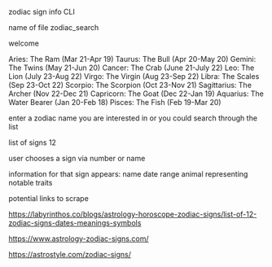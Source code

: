 zodiac sign info CLI

name of file zodiac_search

welcome

Aries: The Ram (Mar 21-Apr 19)
Taurus: The Bull (Apr 20-May 20)
Gemini: The Twins (May 21-Jun 20)
Cancer: The Crab (June 21-July 22)
Leo: The Lion (July 23-Aug 22)
Virgo: The Virgin (Aug 23-Sep 22)
Libra: The Scales (Sep 23-Oct 22)
Scorpio: The Scorpion (Oct 23-Nov 21)
Sagittarius: The Archer (Nov 22-Dec 21)
Capricorn: The Goat (Dec 22-Jan 19)
Aquarius: The Water Bearer (Jan 20-Feb 18)
Pisces: The Fish (Feb 19-Mar 20)


enter a zodiac name you are interested in or you could search through the list

list of signs 12

user chooses a sign via number or name

information for that sign appears:
name
date range
animal representing
notable traits


potential links to scrape

https://labyrinthos.co/blogs/astrology-horoscope-zodiac-signs/list-of-12-zodiac-signs-dates-meanings-symbols

https://www.astrology-zodiac-signs.com/

https://astrostyle.com/zodiac-signs/
